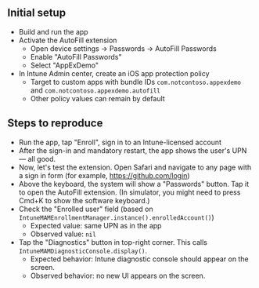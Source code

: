 ## Initial setup

- Build and run the app
- Activate the AutoFill extension
  - Open device settings → Passwords → AutoFill Passwords
  - Enable "AutoFill Passwords"
  - Select "AppExDemo"
- In Intune Admin center, create an iOS app protection policy
  - Target to custom apps with bundle IDs `com.notcontoso.appexdemo` and `com.notcontoso.appexdemo.autofill`
  - Other policy values can remain by default

## Steps to reproduce

- Run the app, tap "Enroll", sign in to an Intune-licensed account
- After the sign-in and mandatory restart, the app shows the user's UPN — all good.
- Now, let's test the extension. Open Safari and navigate to any page with a sign in form (for example, https://github.com/login)
- Above the keyboard, the system will show a "Passwords" button. Tap it to open the AutoFill extension. (In simulator, you might need to press Cmd+K to show the software keyboard.) 
- Check the "Enrolled user" field (based on `IntuneMAMEnrollmentManager.instance().enrolledAccount()`)
  - Expected value: same UPN as in the app
  - Observed value: `nil`
- Tap the "Diagnostics" button in top-right corner. This calls `IntuneMAMDiagnosticConsole.display()`.
  - Expected behavior: Intune diagnostic console should appear on the screen.
  - Observed behavior: no new UI appears on the screen.
